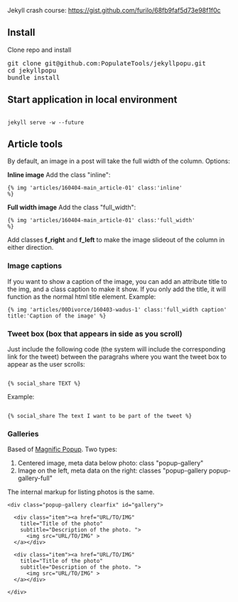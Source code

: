 Jekyll crash course: https://gist.github.com/furilo/68fb9faf5d73e98f1f0c

## Install

Clone repo and install

<pre>
git clone git@github.com:PopulateTools/jekyllpopu.git
cd jekyllpopu
bundle install
</pre>


## Start application in local environment

<code>
jekyll serve -w --future
</code>

## Article tools

By default, an image in a post will take the full width of the column. Options:

<strong>Inline image</strong> Add the class "inline":

<code>{% img 'articles/160404-main_article-01' class:'inline' %}</code>

<strong>Full width image</strong> Add the class "full_width": 

<code>{% img 'articles/160404-main_article-01' class:'full_width' %}</code>

Add classes **f_right** and **f_left** to make the image slideout of the column in either direction.

### Image captions 

If you want to show a caption of the image, you can add an attribute title to the img, and a class caption to make it show. If you only add the title, it will function as the normal html title element. Example: 

```
{% img 'articles/00Divorce/160403-wadus-1' class:'full_width caption' title:'Caption of the image' %}
```


### Tweet box (box that appears in side as you scroll)

Just include the following code (the system will include the corresponding link for the tweet) between the paragrahs where you want the tweet box to appear as the user scrolls:

<code>
{% social_share TEXT %}
</code>

Example: 

<code>
{% social_share The text I want to be part of the tweet %}
</code>


### Galleries

Based of [Magnific Popup](http://dimsemenov.com/plugins/magnific-popup/). Two types:

1. Centered image, meta data below photo: class "popup-gallery"
2. Image on the left, meta data on the right: classes "popup-gallery popup-gallery-full"

The internal markup for listing photos is the same. 

```
<div class="popup-gallery clearfix" id="gallery">

  <div class="item"><a href="URL/TO/IMG" 
    title="Title of the photo"
    subtitle="Description of the photo. ">
      <img src="URL/TO/IMG" >
  </a></div>

  <div class="item"><a href="URL/TO/IMG" 
    title="Title of the photo"
    subtitle="Description of the photo. ">
      <img src="URL/TO/IMG" >
  </a></div>

</div>
```
